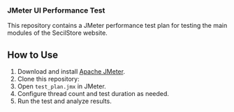 ### JMeter UI Performance Test
This repository contains a JMeter performance test plan for testing the main modules of the SecilStore website.
## How to Use
1. Download and install [Apache JMeter](https://jmeter.apache.org/).
2. Clone this repository: 
3. Open `test_plan.jmx` in JMeter.
4. Configure thread count and test duration as needed.
5. Run the test and analyze results.

